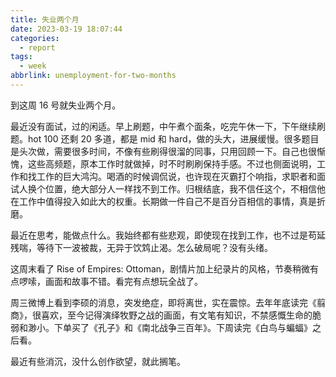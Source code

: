 ```yaml
---
title: 失业两个月
date: 2023-03-19 18:07:44
categories:
  - report
tags:
  - week
abbrlink: unemployment-for-two-months
---
```


到这周 16 号就失业两个月。

最近没有面试，过的闲适。早上刷题，中午煮个面条，吃完午休一下，下午继续刷题。hot 100 还剩 20 多道，都是 mid 和 hard，做的头大，进展缓慢。很多题目是头次做，需要很多时间，不像有些刷得很溜的同事，只用回顾一下。自己也很惭愧，这些高频题，原本工作时就做掉，时不时刷刷保持手感。不过也侧面说明，工作和找工作的巨大鸿沟。喝酒的时候调侃说，也许现在灭霸打个响指，求职者和面试人换个位置，绝大部分人一样找不到工作。归根结底，我不信任这个，不相信他在工作中值得投入如此大的权重。长期做一件自己不是百分百相信的事情，真是折磨。

最近在思考，能做点什么。我始终都有些悲观，即使现在找到工作，也不过是苟延残喘，等待下一波被裁，无异于饮鸩止渴。怎么破局呢？没有头绪。

这周末看了 Rise of Empires: Ottoman，剧情片加上纪录片的风格，节奏稍微有点啰嗦，画面和故事不错。看完有点想玩全战了。

周三微博上看到李硕的消息，突发绝症，即将离世，实在震惊。去年年底读完《翦商》，很喜欢，至今记得演绎牧野之战的画面，有文笔有知识，不禁感慨生命的脆弱和渺小。下单买了《孔子》和《南北战争三百年》。下周读完《白鸟与蝙蝠》之后看。

最近有些消沉，没什么创作欲望，就此搁笔。
